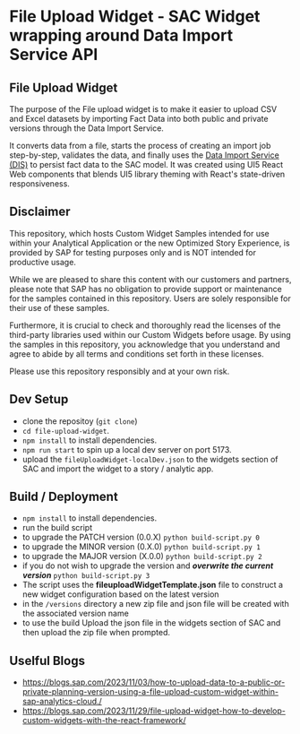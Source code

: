 # File Upload Widget - SAC Widget wrapping around Data Import Service API

## File Upload Widget

The purpose of the File upload widget is to make it easier to upload CSV and Excel datasets by importing Fact Data into both public and private versions through the Data Import Service.

It converts data from a file, starts the process of creating an import job step-by-step, validates the data, and finally uses the [Data Import Service (DIS)](https://help.sap.com/docs/SAP_ANALYTICS_CLOUD/14cac91febef464dbb1efce20e3f1613/fe6efb8aba9444c6a3ce21eef02bba62.html) to persist fact data to the SAC model. It was created using UI5 React Web components that blends UI5 library theming with React's state-driven responsiveness.

## Disclaimer

This repository, which hosts Custom Widget Samples intended for use within your Analytical Application or the new Optimized Story Experience, is provided by SAP for testing purposes only and is NOT intended for productive usage.

While we are pleased to share this content with our customers and partners, please note that SAP has no obligation to provide support or maintenance for the samples contained in this repository. Users are solely responsible for their use of these samples.

Furthermore, it is crucial to check and thoroughly read the licenses of the third-party libraries used within our Custom Widgets before usage. By using the samples in this repository, you acknowledge that you understand and agree to abide by all terms and conditions set forth in these licenses.

Please use this repository responsibly and at your own risk.

## Dev Setup

- clone the repositoy (`git clone`)
- `cd file-upload-widget`.
- `npm install` to install dependencies.
- `npm run start` to spin up a local dev server on port 5173.
- upload the `fileUploadWidget-localDev.json` to the widgets section of SAC and import the widget to a story / analytic app.

## Build / Deployment
- `npm install` to install dependencies.
- run the build script
 - to upgrade the PATCH version (0.0.X) `python build-script.py 0`
 - to upgrade the MINOR version (0.X.0) `python build-script.py 1`
 - to upgrade the MAJOR version (X.0.0) `python build-script.py 2`
 - if you do not wish to upgrade the version and ***overwrite the current version*** `python build-script.py 3`
- The script uses the **fileuploadWidgetTemplate.json** file to construct a new widget configuration based on the latest version
- in the `/versions` directory a new zip file and json file will be created with the associated version name
- to use the build Upload the json file in the widgets section of SAC and then upload the zip file when prompted.

## Uselful Blogs
- https://blogs.sap.com/2023/11/03/how-to-upload-data-to-a-public-or-private-planning-version-using-a-file-upload-custom-widget-within-sap-analytics-cloud./
- https://blogs.sap.com/2023/11/29/file-upload-widget-how-to-develop-custom-widgets-with-the-react-framework/
  

